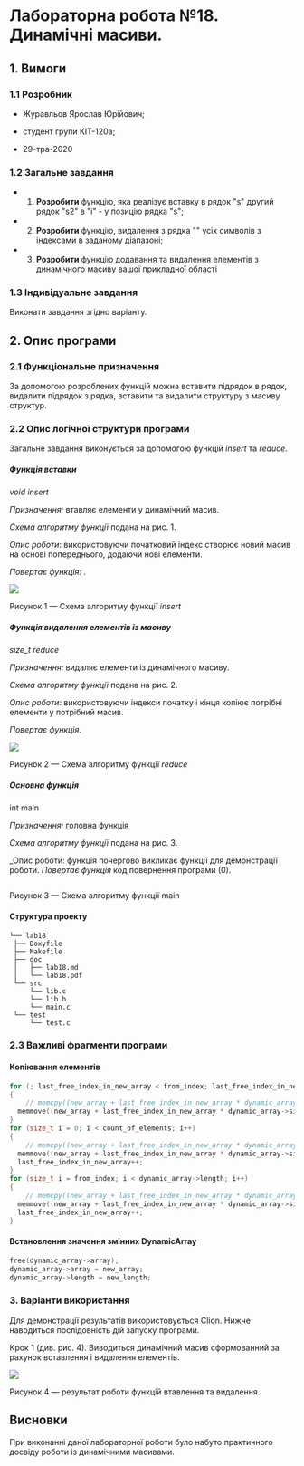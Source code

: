 ﻿# Лабораторна робота №18. Динамічні масиви.

## 1. Вимоги

### 1.1 Розробник

-   Журавльов Ярослав Юрійович;
    
-   студент групи КІТ-120а;
    
-   29-тра-2020
    

### 1.2 Загальне завдання


-   1.  **Розробити**  функцію, яка реалізує вставку в рядок "s" другий рядок "s2" в "і" - у позицію рядка "s";
-   2.  **Розробити**  функцію, видалення з рядка "" усіх символів з індексами в заданому діапазоні;
-   3.  **Розробити**  функцію додавання та видалення елементів з динамічного масиву вашої прикладної області

### 1.3 Індивідуальне завдання

Виконати завдання згідно варіанту.

## 2. Опис програми

### 2.1 Функціональне призначення
За допомогою розроблених функцій можна вставити підрядок в рядок, видалити підрядок з рядка, вставити та видалити структуру з масиву структур.

### 2.2 Опис логічної структури програми

Загальне завдання виконується за допомогою функцій *insert* та *reduce*.

##### Функція вставки

*void insert*

_Призначення:_ втавляє елементи у динамічний масив.

_Схема алгоритму функції_ подана на рис. 1.

_Опис роботи_: використовуючи початковий індекс створює новий масив на основі попереднього, додаючи нові елементи.

_Повертає функція:_ .

![](https://github.com/yzet/Programming/blob/main/lab18/doc/assets/lab18.png)  
  
Рисунок 1 — Схема алгоритму функції *insert*
##### Функція видалення елементів із масиву
*size_t reduce*

_Призначення:_ видаляє елементи із динамічного масиву.

_Схема алгоритму функції_ подана на рис. 2.

_Опис роботи_: використовуючи індекси початку і кінця копіює потрібні елементи у потрібний масив.

_Повертає функція_.

![](https://github.com/yzet/Programming/blob/main/lab18/doc/assets/lab18_reduce.png) 

Рисунок 2 — Схема алгоритму функції *reduce*

##### _**Основна функція**_

int main

_Призначення:_ головна функція

_Схема алгоритму функції_ подана на рис. 3.

_Опис роботи: функція почергово викликає функції для демонстрації роботи.
_Повертає функція_ код повернення програми (0).

![]()  

Рисунок 3 — Схема алгоритму функції main

#### Структура проекту

```
└── lab18
 ├── Doxyfile
 ├── Makefile
 ├── doc
 │   ├── lab18.md
 │   └── lab18.pdf
 └── src
 	 └── lib.c
	 └── lib.h
	 └── main.c
 └── test
	 └── test.c
```

### 2.3 Важливі фрагменти програми
#### Копіювання елементів
```c
for (; last_free_index_in_new_array < from_index; last_free_index_in_new_array++)  
{  
    // memcpy((new_array + last_free_index_in_new_array * dynamic_array->size_of_elements), (dynamic_array->array + last_free_index_in_new_array), dynamic_array->size_of_elements);  
  memmove((new_array + last_free_index_in_new_array * dynamic_array->size_of_elements), (dynamic_array->array + last_free_index_in_new_array * dynamic_array->size_of_elements), dynamic_array->size_of_elements);  
}  
for (size_t i = 0; i < count_of_elements; i++)  
{  
    // memcpy((new_array + last_free_index_in_new_array * dynamic_array->size_of_elements), (inserted_data + i), dynamic_array->size_of_elements);  
  memmove((new_array + last_free_index_in_new_array * dynamic_array->size_of_elements), (inserted_data + i * dynamic_array->size_of_elements), dynamic_array->size_of_elements);  
  last_free_index_in_new_array++;  
}  
for (size_t i = from_index; i < dynamic_array->length; i++)  
{  
    // memcpy((new_array + last_free_index_in_new_array * dynamic_array->size_of_elements), (dynamic_array->array + i), dynamic_array->size_of_elements);  
  memmove((new_array + last_free_index_in_new_array * dynamic_array->size_of_elements), (dynamic_array->array + i * dynamic_array->size_of_elements), dynamic_array->size_of_elements);  
  last_free_index_in_new_array++;  
}
```
#### Встановлення значення змінних DynamicArray
```c
free(dynamic_array->array);  
dynamic_array->array = new_array;  
dynamic_array->length = new_length;
```
### 3. Варіанти використання

Для демонстрації результатів використовується Clion. Нижче наводиться послідовність дій запуску програми.

Крок 1 (див. рис. 4). Виводиться динамічний масив сформованний за рахунок вставлення і видалення елементів.

![](https://github.com/yzet/Programming/blob/main/lab18/doc/assets/program_print.jpg) 

Рисунок 4 — результат роботи функцій втавлення та видалення.

## Висновки

При виконанні даної лабораторної роботи було набуто практичного досвіду роботи із динамічними масивами.
